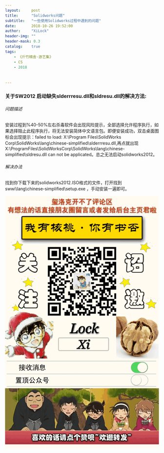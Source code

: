 ```yaml
---
layout:     post
title:      "Solidworks问题"
subtitle:   "一些使用Solidworks过程中遇到的问题"
date:       2018-10-26 19:52:00
author:     "XiLock"
header-img: ""
header-mask: 0.3
catalog:    true
tags:
    - 《斤竹精舍·游艺集》
    - CS
    - 2018


---
```


### 关于SW2012 启动缺失slderrresu.dll和sldresu.dll的解决方法:
###### 问题描述
安装过程到%40-50%左右杀毒软件会出现风险提示，全部选择允许程序执行，如果选择阻止此程序执行，将无法安装简体中文语言包。即便安装成功，双击桌面图标会出现提示：failed to load: X:\Program Files\SolidWorks Corp\SolidWorks\lang\chinese-simplified\slderrresu.dll,再点就出现 X:\ProgramFiles\SolidWorksCorp\SolidWorks\lang\chinese-simplified\sldresu.dll can not be applicated。总之无法启动solidworks2012。
###### 解决办法
找到你下载下来的solidworks2012.ISO格式的文件，打开找到swwi\lang\chinese-simplified\setup.exe ，手动安装一遍即可。

![](/img/wc-tail.GIF)